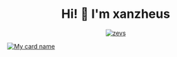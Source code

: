<h1 align="center">Hi! 👋 I'm xanzheus</h1>

<p align="center">
  <a href="https://instagram.com/xanzevs"><img src="http://readme-typing-svg.herokuapp.com?color=000000&center=true&vCenter=true&multiline=false&lines=Just+Normal+People+From+Indonesia.;Im+17+Years+old.;studying+to+be+a+programmer." alt="zevs">
</p>
  
![My card name](https://cardivo.vercel.app/api?name=xanzheus&description=Hi,%20Welcome%20To%20My%20Profile%20❤&image=https://i.ibb.co/SnxDcN8/IMG-20211117-154633-388.jpg)
